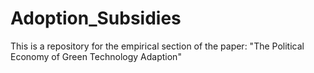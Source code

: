 # Adoption_Subsidies
This is a repository for the empirical section of the paper: "The Political Economy of Green Technology Adaption"
